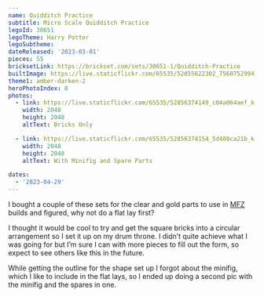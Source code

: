 ```yaml
---
name: Quidditch Practice
subtitle: Micro Scale Quidditch Practice
legoId: 30651
legoTheme: Harry Potter
legoSubtheme:
dateReleased: '2023-03-01'
pieces: 55
bricksetLink: https://brickset.com/sets/30651-1/Quidditch-Practice
builtImage: https://live.staticflickr.com/65535/52855622302_7560752994_k.jpg
theme1: amber-darken-2
heroPhotoIndex: 0
photos:
  - link: https://live.staticflickr.com/65535/52856374149_c04a064aef_k.jpg
    width: 2048
    height: 2048
    altText: Bricks Only

  - link: https://live.staticflickr.com/65535/52856374154_5d408ca21b_k.jpg
    width: 2048
    height: 2048
    altText: With Minifig and Spare Parts

dates:
  - '2023-04-29'
---
```


I bought a couple of these sets for the clear and gold parts to use in [MFZ](https://mobileframezero.com/mfz/) builds and figured, why not do a flat lay first?

I thought it would be cool to try and get the square bricks into a circular arrangement so I set it up on my drum throne.
I didn’t quite achieve what I was going for but I’m sure I can with more pieces to fill out the form, so expect to see others like this in the future.

While getting the outline for the shape set up I forgot about the minifig, which I like to include in the flat lays, so I ended up doing a second pic with the minifig and the spares in one.
